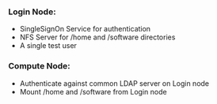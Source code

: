 ### Login Node:
- SingleSignOn Service for authentication
- NFS Server for /home and /software directories
- A single test user
### Compute Node:
- Authenticate against common LDAP server on Login node
- Mount /home and /software from Login node
